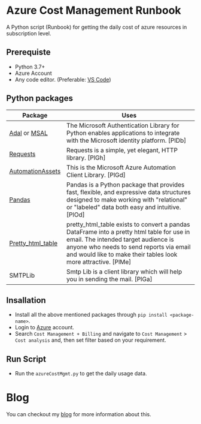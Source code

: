 # Azure Cost Management Runbook

A Python script (Runbook) for getting the daily cost of azure resources in subscription level.

## Prerequiste

- Python 3.7+
- Azure Account
- Any code editor. (Preferable: [VS Code](https://code.visualstudio.com/download))

## Python packages

| Package | Uses |
| ------ | ------ |
| [Adal](https://pypi.org/project/adal/) or [MSAL](https://pypi.org/project/msal/) | The Microsoft Authentication Library for Python enables applications to integrate with the Microsoft identity platform. [PlDb] |
| [Requests](https://pypi.org/project/requests/) | Requests is a simple, yet elegant, HTTP library. [PlGh] |
| [AutomationAssets](https://pypi.org/project/azure-mgmt-automation/) | This is the Microsoft Azure Automation Client Library. [PlGd] |
| [Pandas](https://pypi.org/project/pandas/) | Pandas is a Python package that provides fast, flexible, and expressive data structures designed to make working with "relational" or      "labeled" data both easy and intuitive. [PlOd] |
| [Pretty_html_table](https://pypi.org/project/pretty-html-table/) | pretty_html_table exists to convert a pandas DataFrame into a pretty html table for use in email. The intended target audience is anyone who needs to send reports via email and would like to make their tables look more attractive. [PlMe] |
| SMTPLib | Smtp Lib is a client library which will help you in sending the mail. [PlGa] |

## Insallation

- Install all the above mentioned packages through `pip install <package-name>`.
- Login to [Azure](https://portal.azure.com/#home) account.
- Search `Cost Management + Billing` and navigate to `Cost Management` > `Cost analysis` and, then set filter based on your requirement.

## Run Script

- Run the `azureCostMgmt.py` to get the daily usage data. 

# Blog

You can checkout my [blog](https://medium.com/@cprasad1512) for more information about this.